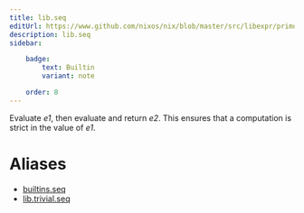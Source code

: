```yaml
---
title: lib.seq
editUrl: https://www.github.com/nixos/nix/blob/master/src/libexpr/primops.cc
description: lib.seq
sidebar:

    badge:
        text: Builtin
        variant: note

    order: 8
---
```


Evaluate *e1*, then evaluate and return *e2*. This ensures that a
computation is strict in the value of *e1*.


# Aliases

- [builtins.seq](/nix-doc-comments/reference/builtins/builtins-seq)
- [lib.trivial.seq](/nix-doc-comments/reference/lib/trivial/lib-trivial-seq)


